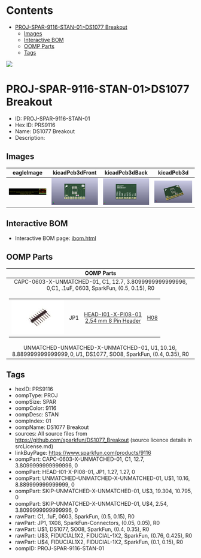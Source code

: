 



Contents
========

* [PROJ-SPAR-9116-STAN-01>DS1077 Breakout](#proj-spar-9116-stan-01ds1077-breakout)
	* [Images](#images)
	* [Interactive BOM](#interactive-bom)
	* [OOMP Parts](#oomp-parts)
	* [Tags](#tags)
  
![][im]
# PROJ-SPAR-9116-STAN-01>DS1077 Breakout

- ID: PROJ-SPAR-9116-STAN-01
- Hex ID: PRS9116
- Name: DS1077 Breakout
- Description: 

## Images
  
  

|eagleImage|kicadPcb3dFront|kicadPcb3dBack|kicadPcb3d|
| :---: | :---: | :---: | :---: |
|[![eagleImage](eagleImage_140.png)](eagleImage_600.png)|[![kicadPcb3dFront](kicadPcb3dFront_140.png)](kicadPcb3dFront_600.png)|[![kicadPcb3dBack](kicadPcb3dBack_140.png)](kicadPcb3dBack_600.png)|[![kicadPcb3d](kicadPcb3d_140.png)](kicadPcb3d_600.png)|

## Interactive BOM

- Interactive BOM page: [ibom.html](kicad/bom/ibom.html)

## OOMP Parts
  

|OOMP Parts|
| :---: |
|CAPC-0603-X-UNMATCHED-01, C1, 12.7, 3.8099999999999996, 0,C1, .1uF, 0603, SparkFun, (0.5, 0.15), R0|
|<table><tr><td>![HEAD-I01-X-PI08-01](https://raw.githubusercontent.com/oomlout/oomlout_OOMP_parts/main/HEAD-I01-X-PI08-01/image_140.jpg)</td><td> JP1</td><td>[HEAD-I01-X-PI08-01<br>2.54 mm 8 Pin Header](https://github.com/oomlout/oomlout_OOMP_parts/tree/main/HEAD-I01-X-PI08-01/)</td><td>[H08](https://github.com/oomlout/oomlout_OOMP_parts/tree/main/HEAD-I01-X-PI08-01/)</td></tr></table>|
|UNMATCHED-UNMATCHED-X-UNMATCHED-01, U$1, 10.16, 8.889999999999999, 0,U$1, DS1077, SO08, SparkFun, (0.4, 0.35), R0|

## Tags

- hexID: PRS9116
- oompType: PROJ
- oompSize: SPAR
- oompColor: 9116
- oompDesc: STAN
- oompIndex: 01
- oompName: DS1077 Breakout
- sources: All source files from https://github.com/sparkfun/DS1077_Breakout (source licence details in srcLicense.md)
- linkBuyPage: https://www.sparkfun.com/products/9116
- oompPart: CAPC-0603-X-UNMATCHED-01, C1, 12.7, 3.8099999999999996, 0
- oompPart: HEAD-I01-X-PI08-01, JP1, 1.27, 1.27, 0
- oompPart: UNMATCHED-UNMATCHED-X-UNMATCHED-01, U$1, 10.16, 8.889999999999999, 0
- oompPart: SKIP-UNMATCHED-X-UNMATCHED-01, U$3, 19.304, 10.795, 0
- oompPart: SKIP-UNMATCHED-X-UNMATCHED-01, U$4, 2.54, 3.8099999999999996, 0
- rawPart: C1, .1uF, 0603, SparkFun, (0.5, 0.15), R0
- rawPart: JP1, 1X08, SparkFun-Connectors, (0.05, 0.05), R0
- rawPart: U$1, DS1077, SO08, SparkFun, (0.4, 0.35), R0
- rawPart: U$3, FIDUCIAL1X2, FIDUCIAL-1X2, SparkFun, (0.76, 0.425), R0
- rawPart: U$4, FIDUCIAL1X2, FIDUCIAL-1X2, SparkFun, (0.1, 0.15), R0
- oompID: PROJ-SPAR-9116-STAN-01



[im]: kicadPcb3d_450.png
